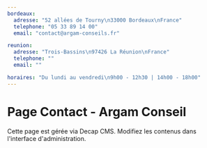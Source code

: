 ```yaml
---
bordeaux:
  adresse: "52 allées de Tourny\n33000 Bordeaux\nFrance"
  telephone: "05 33 89 14 00"
  email: "contact@argam-conseils.fr"

reunion:
  adresse: "Trois-Bassins\n97426 La Réunion\nFrance"
  telephone: ""
  email: ""

horaires: "Du lundi au vendredi\n9h00 - 12h30 | 14h00 - 18h00"
---
```


# Page Contact - Argam Conseil

Cette page est gérée via Decap CMS. Modifiez les contenus dans l'interface d'administration.
